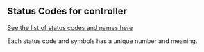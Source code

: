## Status Codes for controller

[See the list of status codes and names here](http://www.railsstatuscodes.com/)

Each status code and symbols has a unique number and meaning.

